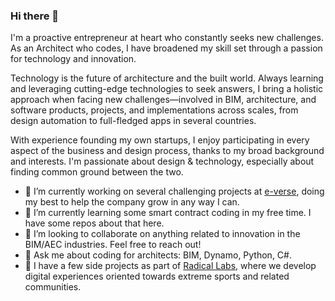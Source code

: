 ### Hi there 👋

I'm a proactive entrepreneur at heart who constantly seeks new challenges. As an Architect who codes, I have broadened my skill set through a passion for technology and innovation. 

Technology is the future of architecture and the built world. Always learning and leveraging cutting-edge technologies to seek answers, I bring a holistic approach when facing new challenges—involved in BIM, architecture, and software products, projects, and implementations across scales, from design automation to full-fledged apps in several countries. 

With experience founding my own startups, I enjoy participating in every aspect of the business and design process, thanks to my broad background and interests. I'm passionate about design & technology, especially about finding common ground between the two.

- 🔭 I’m currently working on several challenging projects at [e-verse](www.e-verse.com), doing my best to help the company grow in any way I can.
- 🌱 I’m currently learning some smart contract coding in my free time. I have some repos about that here.
- 👯 I’m looking to collaborate on anything related to innovation in the BIM/AEC industries. Feel free to reach out!
- 💬 Ask me about coding for architects: BIM, Dynamo, Python, C#.
- 🤘 I have a few side projects as part of [Radical Labs](https://radical-labs.co/), where we develop digital experiences oriented towards extreme sports and related communities.

<!--
**franmaranchello/franmaranchello** is a ✨ _special_ ✨ repository because its `README.md` (this file) appears on your GitHub profile.

Here are some ideas to get you started:

- 🔭 I’m currently working on ...
- 🌱 I’m currently learning ...
- 👯 I’m looking to collaborate on ...
- 🤔 I’m looking for help with ...
- 💬 Ask me about ...
- 📫 How to reach me: ...
- 😄 Pronouns: ...
- ⚡ Fun fact: ...
-->

